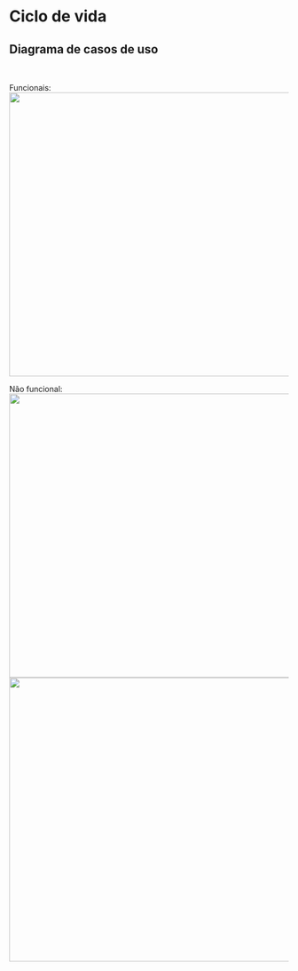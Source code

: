 

<h1 align=> Ciclo de vida
<br>

## Diagrama de casos de uso
<br>

Funcionais: 
<img src = "https://user-images.githubusercontent.com/88864112/158076474-8335acde-1cc7-4cbc-a2b8-5f609a14bf96.png" width="680" height="511">

Não funcional:
<img src = "https://user-images.githubusercontent.com/88864112/158076562-abb04182-0fc9-46a3-9064-405b3ffe3d76.png" width="680" height="511">
<img src = "https://user-images.githubusercontent.com/88864112/158076472-c56607a9-bfa2-4037-b595-3b125360a641.jpg" width="680" height="511">
